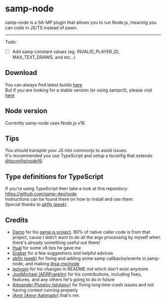 # samp-node
samp-node is a SA-MP plugin that allows you to run Node.js, meaning you can code in JS/TS instead of pawn.

---------

Todo: 
- [ ] Add samp constant values (eg: INVALID_PLAYER_ID, MAX_TEXT_DRAWS, and etc...)


## Download
You can always find latest builds [here](https://github.com/AmyrAhmady/samp-node/actions?query=workflow%3A%22Build+CI%22)\
But if you are looking for a stable version (or using sampctl), please visit [here](https://github.com/AmyrAhmady/samp-node/wiki/Installation)


## Node version
Currently samp-node uses Node.js v16.


## Tips
You should transpile your JS into commonjs to avoid issues. \
It's recommended you use TypeScript and setup a tsconfig that extends [@tsconfig/node16](https://www.npmjs.com/package/@tsconfig/node16).


## Type definitions for TypeScript
If you're using TypeScript then take a look at this repoistory: https://github.com/samp-dev/node \
Instructions can be found there on how to install and use them. \
*Special thanks to [pkfln (peek)](https://github.com/pkfln).*


## Credits
- [Damo](https://github.com/damopewpew) for his [samp.js project](https://github.com/damopewpew/samp.js). 80% of native caller code is from that project, cause I didn't want to do all the args processing by myself when there's already something useful out there!
- [Hual](https://github.com/Hual/) for some v8 tips he gave me
- [Graber](https://github.com/AGraber) for a few suggestions and helpful advices
- [pkfln (peek)](https://github.com/pkfln) for fixing and adding some samp callbacks/events in samp-node, and making [@sa-mp/node](https://github.com/samp-dev/node)
- [polygxn](https://github.com/polygxn) for his changes in README.md which don't exist anymore
- [JustMichael (ADRFranklin)](https://github.com/ADRFranklin) for his contributions, including fixes, features, and any others he's going to do in future
- [Alexander Plutalov (plutalov)](https://github.com/plutalov) for fixing long time crash issues and not having context running properly
- [iAmir (Amyr Aahmady)](https://github.com/AmyrAhmady) that's me.

